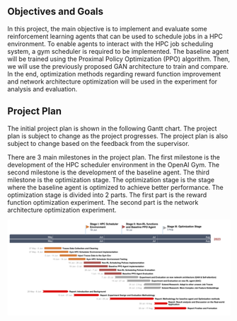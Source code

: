 ## Objectives and Goals

In this project, the main objective is to implement and evaluate some reinforcement learning agents that can be used to schedule jobs in a HPC environment. To enable agents to interact with the HPC job scheduling system, a gym scheduler is required to be implemented. The baseline agent will be trained using the Proximal Policy Optimization (PPO) algorithm. Then, we will use the previously proposed GAN architecture to train and compare. In the end, optimization methods regarding reward function improvement and network architecture optimization will be used in the experiment for analysis and evaluation.

## Project Plan

The initial project plan is shown in the following Gantt chart. The project plan is subject to change as the project progresses. The project plan is also subject to change based on the feedback from the supervisor.

There are 3 main milestones in the project plan. The first milestone is the development of the HPC scheduler environment in the OpenAI Gym. The second milestone is the development of the baseline agent. The third milestone is the optimization stage. The optimization stage is the stage where the baseline agent is optimized to achieve better performance. The optimization stage is divided into 2 parts. The first part is the reward function optimization experiment. The second part is the network architecture optimization experiment.

![my link](fig.Gantt_Chat.png)


